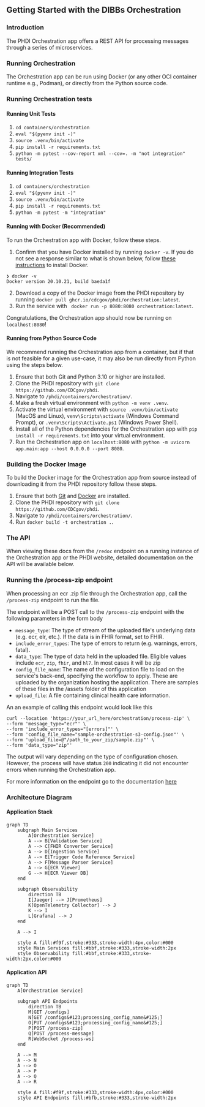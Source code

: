 ## Getting Started with the DIBBs Orchestration

### Introduction
The PHDI Orchestration app offers a REST API for processing messages through a series of microservices.

### Running Orchestration

The Orchestration app can be run using Docker (or any other OCI container runtime e.g., Podman), or directly from the Python source code.

### Running Orchestration tests
#### Running Unit Tests
1. `cd containers/orchestration`
2. `eval "$(pyenv init -)"`
3. `source .venv/bin/activate`
4. `pip install -r requirements.txt`
5. `python -m pytest --cov-report xml --cov=. -m "not integration" tests/`

#### Running Integration Tests
1. `cd containers/orchestration`
2. `eval "$(pyenv init -)"`
3. `source .venv/bin/activate`
4. `pip install -r requirements.txt`
5. `python -m pytest -m "integration"`

#### Running with Docker (Recommended)

To run the Orchestration app with Docker, follow these steps.
1. Confirm that you have Docker installed by running `docker -v`. If you do not see a response similar to what is shown below, follow [these instructions](https://docs.docker.com/get-docker/) to install Docker.
```
❯ docker -v
Docker version 20.10.21, build baeda1f
``` 
2. Download a copy of the Docker image from the PHDI repository by running `docker pull ghcr.io/cdcgov/phdi/orchestration:latest`.
3. Run the service with ` docker run -p 8080:8080 orchestration:latest`.

Congratulations, the Orchestration app should now be running on `localhost:8080`!

#### Running from Python Source Code

We recommend running the Orchestration app from a container, but if that is not feasible for a given use-case, it may also be run directly from Python using the steps below.

1. Ensure that both Git and Python 3.10 or higher are installed.
2. Clone the PHDI repository with `git clone https://github.com/CDCgov/phdi`.
3. Navigate to `/phdi/containers/orchestration/`.
4. Make a fresh virtual environment with `python -m venv .venv`.
5. Activate the virtual environment with `source .venv/bin/activate` (MacOS and Linux), `venv\Scripts\activate` (Windows Command Prompt), or `.venv\Scripts\Activate.ps1` (Windows Power Shell).
5. Install all of the Python dependencies for the Orchestration app with `pip install -r requirements.txt` into your virtual environment.
6. Run the Orchestration app on `localhost:8080` with `python -m uvicorn app.main:app --host 0.0.0.0 --port 8080`. 

### Building the Docker Image

To build the Docker image for the Orchestration app from source instead of downloading it from the PHDI repository follow these steps.
1. Ensure that both [Git](https://git-scm.com/book/en/v2/Getting-Started-Installing-Git) and [Docker](https://docs.docker.com/get-docker/) are installed.
2. Clone the PHDI repository with `git clone https://github.com/CDCgov/phdi`.
3. Navigate to `/phdi/containers/orchestration/`.
4. Run `docker build -t orchestration .`.

### The API 

When viewing these docs from the `/redoc` endpoint on a running instance of the Orchestration app or the PHDI website, detailed documentation on the API will be available below. 

### Running the /process-zip endpoint
When processing an ecr .zip file through the Orchestration app, call the `/process-zip` endpoint to run the file. 

The endpoint will be a POST call to the `/process-zip` endpoint with the following parameters in the form body

- `message_type`: The type of stream of the uploaded file's underlying data (e.g. ecr, elr, etc.). If the data is in FHIR format, set to FHIR.
- `include_error_types`: The type of errors to return (e.g. warnings, errors, fatal).
- `data_type`: The type of data held in the uploaded file. Eligible values include `ecr`, `zip`, `fhir`, and `hl7`. In most cases it will be zip
- `config_file_name`: The name of the configuration file to load on the service's back-end, specifying the workflow to apply. These are uploaded by the organization hosting the application. There are samples of these files in the /assets folder of this application
- `upload_file`: A file containing clinical health care information. 

An an example of calling this endpoint would look like this 

```
curl --location 'https://your_url_here/orchestration/process-zip' \
--form 'message_type="ecr"' \
--form 'include_error_types="[errors]"' \
--form 'config_file_name="sample-orchestration-s3-config.json"' \
--form 'upload_file=@"/path_to_your_zip/sample.zip"' \
--form 'data_type="zip"'
```

The output will vary depending on the type of configuration chosen. However, the process will have status `200` indicating it did not encounter errors when running the Orchestration app.

For more information on the endpoint go to the documentation [here](https://cdcgov.github.io/phdi/latest/containers/orchestration.html)

### Architecture Diagram

#### Application Stack

```mermaid
graph TD
    subgraph Main Services
        A[Orchestration Service]
        A --> B[Validation Service]
        A --> C[FHIR Converter Service]
        A --> D[Ingestion Service]
        A --> E[Trigger Code Reference Service]
        A --> F[Message Parser Service]
        A --> G[ECR Viewer]
        G --> H[ECR Viewer DB]
    end

    subgraph Observability
        direction TB
        I[Jaeger] --> J[Prometheus]
        K[OpenTelemetry Collector] --> J
        K --> I
        L[Grafana] --> J
    end

    A --> I

    style A fill:#f9f,stroke:#333,stroke-width:4px,color:#000
    style Main Services fill:#bbf,stroke:#333,stroke-width:2px
    style Observability fill:#bbf,stroke:#333,stroke-width:2px,color:#000
```

#### Application API
```mermaid
graph TD
    A[Orchestration Service]

    subgraph API Endpoints
        direction TB
        M[GET /configs]
        N[GET /configs&#123;processing_config_name&#125;]
        O[PUT /configs&#123;processing_config_name&#125;]
        P[POST /process-zip]
        Q[POST /process-message]
        R[WebSocket /process-ws]
    end

    A --> M
    A --> N
    A --> O
    A --> P
    A --> Q
    A --> R

    style A fill:#f9f,stroke:#333,stroke-width:4px,color:#000
    style API Endpoints fill:#bfb,stroke:#333,stroke-width:2px
```
